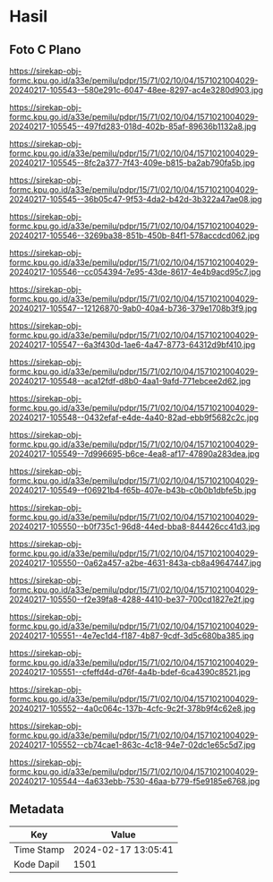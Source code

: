 # Hasil

## Foto C Plano

https://sirekap-obj-formc.kpu.go.id/a33e/pemilu/pdpr/15/71/02/10/04/1571021004029-20240217-105543--580e291c-6047-48ee-8297-ac4e3280d903.jpg

https://sirekap-obj-formc.kpu.go.id/a33e/pemilu/pdpr/15/71/02/10/04/1571021004029-20240217-105545--497fd283-018d-402b-85af-89636b1132a8.jpg

https://sirekap-obj-formc.kpu.go.id/a33e/pemilu/pdpr/15/71/02/10/04/1571021004029-20240217-105545--8fc2a377-7f43-409e-b815-ba2ab790fa5b.jpg

https://sirekap-obj-formc.kpu.go.id/a33e/pemilu/pdpr/15/71/02/10/04/1571021004029-20240217-105545--36b05c47-9f53-4da2-b42d-3b322a47ae08.jpg

https://sirekap-obj-formc.kpu.go.id/a33e/pemilu/pdpr/15/71/02/10/04/1571021004029-20240217-105546--3269ba38-851b-450b-84f1-578accdcd062.jpg

https://sirekap-obj-formc.kpu.go.id/a33e/pemilu/pdpr/15/71/02/10/04/1571021004029-20240217-105546--cc054394-7e95-43de-8617-4e4b9acd95c7.jpg

https://sirekap-obj-formc.kpu.go.id/a33e/pemilu/pdpr/15/71/02/10/04/1571021004029-20240217-105547--12126870-9ab0-40a4-b736-379e1708b3f9.jpg

https://sirekap-obj-formc.kpu.go.id/a33e/pemilu/pdpr/15/71/02/10/04/1571021004029-20240217-105547--6a3f430d-1ae6-4a47-8773-64312d9bf410.jpg

https://sirekap-obj-formc.kpu.go.id/a33e/pemilu/pdpr/15/71/02/10/04/1571021004029-20240217-105548--aca12fdf-d8b0-4aa1-9afd-771ebcee2d62.jpg

https://sirekap-obj-formc.kpu.go.id/a33e/pemilu/pdpr/15/71/02/10/04/1571021004029-20240217-105548--0432efaf-e4de-4a40-82ad-ebb9f5682c2c.jpg

https://sirekap-obj-formc.kpu.go.id/a33e/pemilu/pdpr/15/71/02/10/04/1571021004029-20240217-105549--7d996695-b6ce-4ea8-af17-47890a283dea.jpg

https://sirekap-obj-formc.kpu.go.id/a33e/pemilu/pdpr/15/71/02/10/04/1571021004029-20240217-105549--f06921b4-f65b-407e-b43b-c0b0b1dbfe5b.jpg

https://sirekap-obj-formc.kpu.go.id/a33e/pemilu/pdpr/15/71/02/10/04/1571021004029-20240217-105550--b0f735c1-96d8-44ed-bba8-844426cc41d3.jpg

https://sirekap-obj-formc.kpu.go.id/a33e/pemilu/pdpr/15/71/02/10/04/1571021004029-20240217-105550--0a62a457-a2be-4631-843a-cb8a49647447.jpg

https://sirekap-obj-formc.kpu.go.id/a33e/pemilu/pdpr/15/71/02/10/04/1571021004029-20240217-105550--f2e39fa8-4288-4410-be37-700cd1827e2f.jpg

https://sirekap-obj-formc.kpu.go.id/a33e/pemilu/pdpr/15/71/02/10/04/1571021004029-20240217-105551--4e7ec1d4-f187-4b87-9cdf-3d5c680ba385.jpg

https://sirekap-obj-formc.kpu.go.id/a33e/pemilu/pdpr/15/71/02/10/04/1571021004029-20240217-105551--cfeffd4d-d76f-4a4b-bdef-6ca4390c8521.jpg

https://sirekap-obj-formc.kpu.go.id/a33e/pemilu/pdpr/15/71/02/10/04/1571021004029-20240217-105552--4a0c064c-137b-4cfc-9c2f-378b9f4c62e8.jpg

https://sirekap-obj-formc.kpu.go.id/a33e/pemilu/pdpr/15/71/02/10/04/1571021004029-20240217-105552--cb74cae1-863c-4c18-94e7-02dc1e65c5d7.jpg

https://sirekap-obj-formc.kpu.go.id/a33e/pemilu/pdpr/15/71/02/10/04/1571021004029-20240217-105544--4a633ebb-7530-46aa-b779-f5e9185e6768.jpg


## Metadata

| Key        | Value               |
| ---------- | ------------------- |
| Time Stamp | 2024-02-17 13:05:41 |
| Kode Dapil | 1501                |



